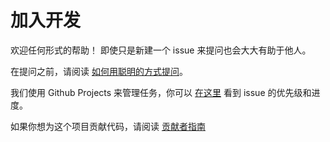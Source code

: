 # 加入开发

欢迎任何形式的帮助！ 即使只是新建一个 issue 来提问也会大大有助于他人。

在提问之前，请阅读 [如何用聪明的方式提问](http://www.catb.org/~esr/faqs/smart-questions.html)。

我们使用 Github Projects 来管理任务，你可以 [在这里](https://github.com/orgs/go-rod/projects/1) 看到 issue 的优先级和进度。

如果你想为这个项目贡献代码，请阅读 [贡献者指南](https://github.com/go-rod/rod/blob/master/.github/CONTRIBUTING.md)
